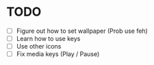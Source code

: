 # TODO

- [ ] Figure out how to set wallpaper (Prob use feh)
- [ ] Learn how to use keys
- [ ] Use other icons
- [ ] Fix media keys (Play / Pause)